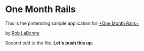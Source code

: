 # One Month Rails

This is the pintersting sample application for 
[+One Month Rails+](http://onemonthrails.com)

by [Rob LaBonne](http://roblabonne.com)

Second edit to the file. **Let's push this up.** 